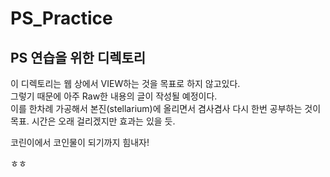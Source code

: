 # __PS_Practice__

## PS 연습을 위한 디렉토리

이 디렉토리는 웹 상에서 VIEW하는 것을 목표로 하지 않고있다.  
그렇기 때문에 아주 Raw한 내용의 글이 작성될 예정이다.  
이를 한차례 가공해서 본진(stellarium)에 올리면서 겸사겸사 다시 한번 공부하는 것이 목표. 시간은 오래 걸리겠지만 효과는 있을 듯.

코린이에서 코인물이 되기까지 힘내자!

ㅎㅎ